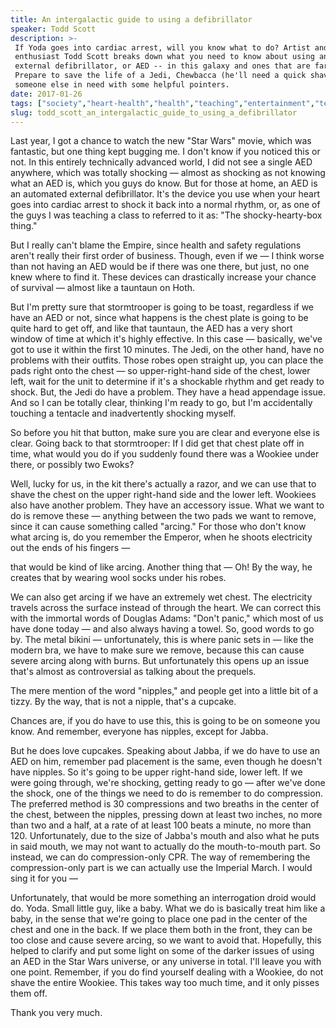 ```yaml
---
title: An intergalactic guide to using a defibrillator
speaker: Todd Scott
description: >-
 If Yoda goes into cardiac arrest, will you know what to do? Artist and first-aid
 enthusiast Todd Scott breaks down what you need to know about using an automated
 external defibrillator, or AED -- in this galaxy and ones that are far, far away.
 Prepare to save the life of a Jedi, Chewbacca (he'll need a quick shave first) or
 someone else in need with some helpful pointers.
date: 2017-01-26
tags: ["society","heart-health","health","teaching","entertainment","tednyc"]
slug: todd_scott_an_intergalactic_guide_to_using_a_defibrillator
---
```


Last year, I got a chance to watch the new "Star Wars" movie, which was fantastic, but one
thing kept bugging me. I don't know if you noticed this or not. In this entirely
technically advanced world, I did not see a single AED anywhere, which was totally
shocking — almost as shocking as not knowing what an AED is, which you guys do know. But
for those at home, an AED is an automated external defibrillator. It's the device you use
when your heart goes into cardiac arrest to shock it back into a normal rhythm, or, as one
of the guys I was teaching a class to referred to it as: "The shocky-hearty-box
thing."

But I really can't blame the Empire, since health and safety regulations aren't really
their first order of business. Though, even if we — I think worse than not having an AED
would be if there was one there, but just, no one knew where to find it. These devices can
drastically increase your chance of survival — almost like a tauntaun on
Hoth.

But I'm pretty sure that stormtrooper is going to be toast, regardless if we have an AED
or not, since what happens is the chest plate is going to be quite hard to get off, and
like that tauntaun, the AED has a very short window of time at which it's highly
effective. In this case — basically, we've got to use it within the first 10 minutes. The
Jedi, on the other hand, have no problems with their outfits. Those robes open straight
up, you can place the pads right onto the chest — so upper-right-hand side of the chest,
lower left, wait for the unit to determine if it's a shockable rhythm and get ready to
shock. But, the Jedi do have a problem. They have a head appendage issue. And so I can be
totally clear, thinking I'm ready to go, but I'm accidentally touching a tentacle and
inadvertently shocking myself.

So before you hit that button, make sure you are clear and everyone else is clear. Going
back to that stormtrooper: If I did get that chest plate off in time, what would you do if
you suddenly found there was a Wookiee under there, or possibly two Ewoks?

Well, lucky for us, in the kit there's actually a razor, and we can use that to shave the
chest on the upper right-hand side and the lower left. Wookiees also have another problem.
They have an accessory issue. What we want to do is remove these — anything between the
two pads we want to remove, since it can cause something called "arcing." For those who
don't know what arcing is, do you remember the Emperor, when he shoots electricity out the
ends of his fingers —

that would be kind of like arcing. Another thing that — Oh! By the way, he creates that by
wearing wool socks under his robes.

We can also get arcing if we have an extremely wet chest. The electricity travels across
the surface instead of through the heart. We can correct this with the immortal words of
Douglas Adams: "Don't panic," which most of us have done today — and also always having a
towel. So, good words to go by. The metal bikini — unfortunately, this is where panic sets
in — like the modern bra, we have to make sure we remove, because this can cause severe
arcing along with burns. But unfortunately this opens up an issue that's almost as
controversial as talking about the prequels.

The mere mention of the word "nipples," and people get into a little bit of a tizzy. By
the way, that is not a nipple, that's a cupcake.

Chances are, if you do have to use this, this is going to be on someone you know. And
remember, everyone has nipples, except for Jabba.

But he does love cupcakes. Speaking about Jabba, if we do have to use an AED on him,
remember pad placement is the same, even though he doesn't have nipples. So it's going to
be upper right-hand side, lower left. If we were going through, we're shocking, getting
ready to go — after we've done the shock, one of the things we need to do is remember to
do compression. The preferred method is 30 compressions and two breaths in the center of
the chest, between the nipples, pressing down at least two inches, no more than two and a
half, at a rate of at least 100 beats a minute, no more than 120. Unfortunately, due to
the size of Jabba's mouth and also what he puts in said mouth, we may not want to actually
do the mouth-to-mouth part. So instead, we can do compression-only CPR. The way of
remembering the compression-only part is we can actually use the Imperial March. I would
sing it for you —

Unfortunately, that would be more something an interrogation droid would do. Yoda. Small
little guy, like a baby. What we do is basically treat him like a baby, in the sense that
we're going to place one pad in the center of the chest and one in the back. If we place
them both in the front, they can be too close and cause severe arcing, so we want to avoid
that. Hopefully, this helped to clarify and put some light on some of the darker issues of
using an AED in the Star Wars universe, or any universe in total. I'll leave you with one
point. Remember, if you do find yourself dealing with a Wookiee, do not shave the entire
Wookiee. This takes way too much time, and it only pisses them off.

Thank you very much.

<!--
ad_duration=3.33
comment_count=12
event="TEDNYC"
external_start_time=0
has_talk_citation=0
intro_duration=11.82
is_subtitle_required="False"
is_talk_featured="True"
language="en"
language_swap="False"
native_language="en"
number_of_related_talks=6
number_of_speakers=1
number_of_subtitled_videos=25
number_of_tags=6
number_of_talk_download_languages=25
number_of_talk_more_resources=0
number_of_talk_recommendations=2
number_of_talks_take_actions=1
post_ad_duration=0.83
published_timestamp="2017-04-12 14:56:24"
recording_date="2017-01-26"
speaker_description="First aid instructor"
speaker_is_published=1
speaker_name="Todd Scott"
talk_more_resources=[]
talk_name="An intergalactic guide to using a defibrillator"
talk_recommendations_blurb="Check out more resources on CPR training and AEDs."
talks_tags=["society","heart-health","health","teaching","entertainment","tednyc"]
url_photo_speaker="https://pe.tedcdn.com/images/ted/b8599d202cdce47ac632923757c454bea13b203a_254x191.jpg"
url_photo_talk="https://s3.amazonaws.com/talkstar-photos/uploads/fe68f96a-1ddc-4b09-9436-8100fce6de51/ScottTodd_2017S-embed.jpg"
url_webpage="https://www.ted.com/talks/todd_scott_an_intergalactic_guide_to_using_a_defibrillator"
video_type_name="TED Stage Talk"
-->